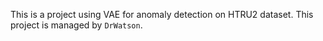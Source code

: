 This is a project using VAE for anomaly detection on HTRU2 dataset. This project is managed by `DrWatson`.

